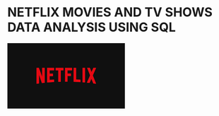 # NETFLIX MOVIES AND TV SHOWS DATA ANALYSIS USING SQL
![NETFLIX LOGO](https://github.com/swetha0460/NETFLIX_SQL_1/blob/main/NETFLIX.IMAGE.png)
